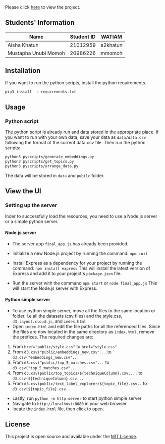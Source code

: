 Please click [here](https://tanny411.github.io/Text-Label-Explorer/) to view the project.

## Students' Information

| Name                   | Student ID | WATIAM   |
|------------------------|-----------|-----------|
| Aisha Khatun     | 21012959 | a2khatun |
| Mustapha Unubi Momoh | 20986226 | mmomoh   |


## Installation

If you want to run the python scripts, install the python requirements.
```bash
pip3 install -r requirements.txt
```

## Usage

### Python script
The python script is already run and data stored in the appropriate place. If you want to run with your own data, save your data as `data/data.csv` following the format of the current data.csv file. Then run the python scripts:

```bash
python3 pyscripts/generate_embeddings.py
python3 pyscripts/get_topics.py
python3 pyscripts/arrange_data.py
```
The data will be stored in `data` and `pubilc` folder.

## View the UI

### Setting up the server
Inder to successfully load the resources, you need to use a Node.js server or a simple python server.

#### Node.js server
* The server app `final_app.js` has already been provided.
* Initialize a new Node.js project by running the command:
    `npm init`  
* Install Express as a dependency for your project by running the command:
      `npm install express`
  This will install the latest version of Express and add it to your project's `package.json` file.

* Run the server with the command `npm start`  or `node final_app.js`
This will start the Node.js server with Express.

#### Python simple server
* To use python simple server, move all the files to the same location or folder. i.e all the datasets (csv files) and the style.css, `d3.layout.cloud.js`, and `index.html`
* Open `index.html` and edit the file paths for all the referenced files. Since the files are now located in the same directory as `index.html`, remove the prefixes. 
The required changes are:
1. From `href="public/style.css"` to `href="style.css"`
2. From  `d3.csv("public/embeddings_new.csv"...`   to `d3.csv("embeddings_new.csv"...`
3. From `d3.csv("public/top_5_matches.csv"...`    to `d3.csv("top_5_matches.csv"...`
4. From `d3.csv(public/top_topics/${techniqueColumn}.csv....` to `d3.csv(${techniqueColumn}.csv...`
5. From `d3.csv(public/text_label_explorer/${topic_file}.csv..` to `d3.csv(${topic_file}.csv..`

* Lastly, run `python -m http.server` to start python simple server
* Navigate to `http://localhost:8080` in your web browser
* locate the `index.html` file, then click to open.


## License

This project is open source and available under the [MIT License](LICENSE).
